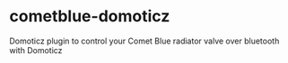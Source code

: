 # cometblue-domoticz
Domoticz plugin to control your Comet Blue radiator valve over bluetooth with Domoticz
